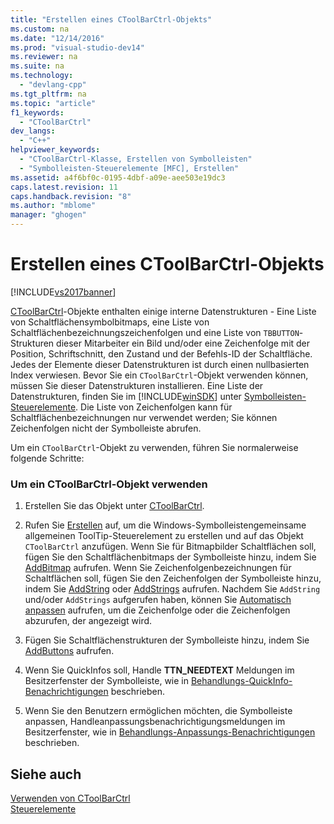 ```yaml
---
title: "Erstellen eines CToolBarCtrl-Objekts"
ms.custom: na
ms.date: "12/14/2016"
ms.prod: "visual-studio-dev14"
ms.reviewer: na
ms.suite: na
ms.technology: 
  - "devlang-cpp"
ms.tgt_pltfrm: na
ms.topic: "article"
f1_keywords: 
  - "CToolBarCtrl"
dev_langs: 
  - "C++"
helpviewer_keywords: 
  - "CToolBarCtrl-Klasse, Erstellen von Symbolleisten"
  - "Symbolleisten-Steuerelemente [MFC], Erstellen"
ms.assetid: a4f6bf0c-0195-4dbf-a09e-aee503e19dc3
caps.latest.revision: 11
caps.handback.revision: "8"
ms.author: "mblome"
manager: "ghogen"
---
```

# Erstellen eines CToolBarCtrl-Objekts
[!INCLUDE[vs2017banner](../assembler/inline/includes/vs2017banner.md)]

[CToolBarCtrl](../mfc/reference/ctoolbarctrl-class.md)\-Objekte enthalten einige interne Datenstrukturen \- Eine Liste von Schaltflächensymbolbitmaps, eine Liste von Schaltflächenbezeichnungszeichenfolgen und eine Liste von `TBBUTTON`\-Strukturen dieser Mitarbeiter ein Bild und\/oder eine Zeichenfolge mit der Position, Schriftschnitt, den Zustand und der Befehls\-ID der Schaltfläche.  Jedes der Elemente dieser Datenstrukturen ist durch einen nullbasierten Index verwiesen.  Bevor Sie ein `CToolBarCtrl`\-Objekt verwenden können, müssen Sie dieser Datenstrukturen installieren.  Eine Liste der Datenstrukturen, finden Sie im [!INCLUDE[winSDK](../atl/includes/winsdk_md.md)] unter [Symbolleisten\-Steuerelemente](https://msdn.microsoft.com/en-us/library/47xcww9x.aspx).  Die Liste von Zeichenfolgen kann für Schaltflächenbezeichnungen nur verwendet werden; Sie können Zeichenfolgen nicht der Symbolleiste abrufen.  
  
 Um ein `CToolBarCtrl`\-Objekt zu verwenden, führen Sie normalerweise folgende Schritte:  
  
### Um ein CToolBarCtrl\-Objekt verwenden  
  
1.  Erstellen Sie das Objekt unter [CToolBarCtrl](../mfc/reference/ctoolbarctrl-class.md).  
  
2.  Rufen Sie [Erstellen](../Topic/CToolBarCtrl::Create.md) auf, um die Windows\-Symbolleistengemeinsame allgemeinen ToolTip\-Steuerelement zu erstellen und auf das Objekt `CToolBarCtrl` anzufügen.  Wenn Sie für Bitmapbilder Schaltflächen soll, fügen Sie den Schaltflächenbitmaps der Symbolleiste hinzu, indem Sie [AddBitmap](../Topic/CToolBarCtrl::AddBitmap.md) aufrufen.  Wenn Sie Zeichenfolgenbezeichnungen für Schaltflächen soll, fügen Sie den Zeichenfolgen der Symbolleiste hinzu, indem Sie [AddString](../Topic/CToolBarCtrl::AddString.md) oder [AddStrings](../Topic/CToolBarCtrl::AddStrings.md) aufrufen.  Nachdem Sie `AddString` und\/oder `AddStrings` aufgerufen haben, können Sie [Automatisch anpassen](../Topic/CToolBarCtrl::AutoSize.md) aufrufen, um die Zeichenfolge oder die Zeichenfolgen abzurufen, der angezeigt wird.  
  
3.  Fügen Sie Schaltflächenstrukturen der Symbolleiste hinzu, indem Sie [AddButtons](../Topic/CToolBarCtrl::AddButtons.md) aufrufen.  
  
4.  Wenn Sie QuickInfos soll, Handle **TTN\_NEEDTEXT** Meldungen im Besitzerfenster der Symbolleiste, wie in [Behandlungs\-QuickInfo\-Benachrichtigungen](../mfc/handling-tool-tip-notifications.md) beschrieben.  
  
5.  Wenn Sie den Benutzern ermöglichen möchten, die Symbolleiste anpassen, Handleanpassungsbenachrichtigungsmeldungen im Besitzerfenster, wie in [Behandlungs\-Anpassungs\-Benachrichtigungen](../mfc/handling-customization-notifications.md) beschrieben.  
  
## Siehe auch  
 [Verwenden von CToolBarCtrl](../mfc/using-ctoolbarctrl.md)   
 [Steuerelemente](../mfc/controls-mfc.md)